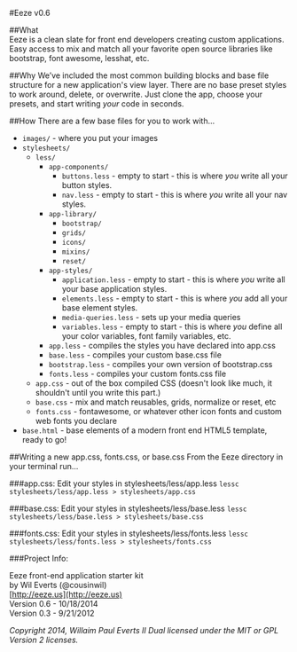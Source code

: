 #Eeze v0.6

##What  
Eeze is a clean slate for front end developers creating custom applications. Easy access to mix and match all your favorite open source libraries like bootstrap, font awesome, lesshat, etc.

##Why
We’ve included the most common building blocks and base file structure for a new application's view layer. There are no base preset styles to work around, delete, or overwrite. Just clone the app, choose your presets, and start writing *your* code in seconds.

##How
There are a few base files for you to work with...

* `images/` - where you put your images
* `stylesheets/`
  * `less/`
    * `app-components/`
      * `buttons.less` - empty to start - this is where *you* write all your button styles.
      * `nav.less` - empty to start - this is where *you* write all your nav styles.
    * `app-library/`
      * `bootstrap/`
      * `grids/`
      * `icons/`
      * `mixins/`
      * `reset/`
    * `app-styles/`
      * `application.less` - empty to start - this is where *you* write all your base application styles.
      * `elements.less` - empty to start - this is where *you* add all your base element styles.
      * `media-queries.less` - sets up your media queries
      * `variables.less` - empty to start - this is where *you* define all your color variables, font family variables, etc.
    * `app.less` - compiles the styles you have declared into app.css
    * `base.less` - compiles your custom base.css file
    * `bootstrap.less` - compiles your own version of bootstrap.css
    * `fonts.less` - compiles your custom fonts.css file
  * `app.css` - out of the box compiled CSS (doesn't look like much, it shouldn't until you write this part.)
  * `base.css` - mix and match reusables, grids, normalize or reset, etc 
  * `fonts.css` - fontawesome, or whatever other icon fonts and custom web fonts you declare
* `base.html` - base elements of a modern front end HTML5 template, ready to go!

##Writing a new app.css, fonts.css, or base.css
From the Eeze directory in your terminal run...

###app.css: Edit your styles in stylesheets/less/app.less
`lessc stylesheets/less/app.less > stylesheets/app.css`

###base.css: Edit your styles in stylesheets/less/base.less
`lessc stylesheets/less/base.less > stylesheets/base.css`

###fonts.css: Edit your styles in stylesheets/less/fonts.less
`lessc stylesheets/less/fonts.less > stylesheets/fonts.css`

###Project Info:

Eeze front-end application starter kit   
by Wil Everts (@cousinwil)  
[http://eeze.us](http://eeze.us)  
Version 0.6 - 10/18/2014  
Version 0.3 - 9/21/2012  

_Copyright 2014, Willaim Paul Everts II
Dual licensed under the MIT or GPL Version 2 licenses._

